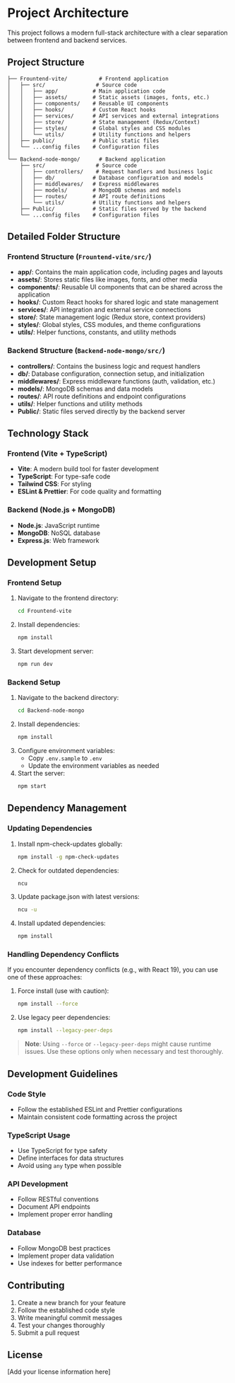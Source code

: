 # Project Architecture

This project follows a modern full-stack architecture with a clear separation between frontend and backend services.

## Project Structure

```
├── Frountend-vite/          # Frontend application
│   ├── src/                # Source code
│   │   ├── app/           # Main application code
│   │   ├── assets/        # Static assets (images, fonts, etc.)
│   │   ├── components/    # Reusable UI components
│   │   ├── hooks/         # Custom React hooks
│   │   ├── services/      # API services and external integrations
│   │   ├── store/         # State management (Redux/Context)
│   │   ├── styles/        # Global styles and CSS modules
│   │   └── utils/         # Utility functions and helpers
│   ├── public/            # Public static files
│   └── ...config files    # Configuration files
│
└── Backend-node-mongo/      # Backend application
    ├── src/                # Source code
    │   ├── controllers/    # Request handlers and business logic
    │   ├── db/            # Database configuration and models
    │   ├── middlewares/   # Express middlewares
    │   ├── models/        # MongoDB schemas and models
    │   ├── routes/        # API route definitions
    │   └── utils/         # Utility functions and helpers
    ├── Public/            # Static files served by the backend
    └── ...config files    # Configuration files
```

## Detailed Folder Structure

### Frontend Structure (`Frountend-vite/src/`)

- **app/**: Contains the main application code, including pages and layouts
- **assets/**: Stores static files like images, fonts, and other media
- **components/**: Reusable UI components that can be shared across the application
- **hooks/**: Custom React hooks for shared logic and state management
- **services/**: API integration and external service connections
- **store/**: State management logic (Redux store, context providers)
- **styles/**: Global styles, CSS modules, and theme configurations
- **utils/**: Helper functions, constants, and utility methods

### Backend Structure (`Backend-node-mongo/src/`)

- **controllers/**: Contains the business logic and request handlers
- **db/**: Database configuration, connection setup, and initialization
- **middlewares/**: Express middleware functions (auth, validation, etc.)
- **models/**: MongoDB schemas and data models
- **routes/**: API route definitions and endpoint configurations
- **utils/**: Helper functions and utility methods
- **Public/**: Static files served directly by the backend server

## Technology Stack

### Frontend (Vite + TypeScript)
- **Vite**: A modern build tool for faster development
- **TypeScript**: For type-safe code
- **Tailwind CSS**: For styling
- **ESLint & Prettier**: For code quality and formatting

### Backend (Node.js + MongoDB)
- **Node.js**: JavaScript runtime
- **MongoDB**: NoSQL database
- **Express.js**: Web framework

## Development Setup

### Frontend Setup
1. Navigate to the frontend directory:
   ```bash
   cd Frountend-vite
   ```
2. Install dependencies:
   ```bash
   npm install
   ```
3. Start development server:
   ```bash
   npm run dev
   ```

### Backend Setup
1. Navigate to the backend directory:
   ```bash
   cd Backend-node-mongo
   ```
2. Install dependencies:
   ```bash
   npm install
   ```
3. Configure environment variables:
   - Copy `.env.sample` to `.env`
   - Update the environment variables as needed
4. Start the server:
   ```bash
   npm start
   ```

## Dependency Management

### Updating Dependencies
1. Install npm-check-updates globally:
   ```bash
   npm install -g npm-check-updates
   ```
2. Check for outdated dependencies:
   ```bash
   ncu
   ```
3. Update package.json with latest versions:
   ```bash
   ncu -u
   ```
4. Install updated dependencies:
   ```bash
   npm install
   ```

### Handling Dependency Conflicts
If you encounter dependency conflicts (e.g., with React 19), you can use one of these approaches:

1. Force install (use with caution):
   ```bash
   npm install --force
   ```
2. Use legacy peer dependencies:
   ```bash
   npm install --legacy-peer-deps
   ```

> **Note**: Using `--force` or `--legacy-peer-deps` might cause runtime issues. Use these options only when necessary and test thoroughly.

## Development Guidelines

### Code Style
- Follow the established ESLint and Prettier configurations
- Maintain consistent code formatting across the project

### TypeScript Usage
- Use TypeScript for type safety
- Define interfaces for data structures
- Avoid using `any` type when possible

### API Development
- Follow RESTful conventions
- Document API endpoints
- Implement proper error handling

### Database
- Follow MongoDB best practices
- Implement proper data validation
- Use indexes for better performance

## Contributing

1. Create a new branch for your feature
2. Follow the established code style
3. Write meaningful commit messages
4. Test your changes thoroughly
5. Submit a pull request

## License

[Add your license information here]
